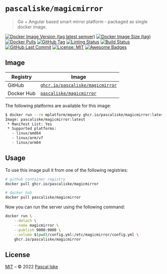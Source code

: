 # `pascaliske/magicmirror`

> Go + Angular based smart mirror platform - packaged as single docker image.

[![Docker Image Version (tag latest semver)](https://img.shields.io/docker/v/pascaliske/magicmirror/latest?style=flat-square)](https://hub.docker.com/r/pascaliske/magicmirror) [![Docker Image Size (tag)](https://img.shields.io/docker/image-size/pascaliske/magicmirror/latest?style=flat-square)](https://hub.docker.com/r/pascaliske/magicmirror) [![Docker Pulls](https://img.shields.io/docker/pulls/pascaliske/magicmirror?style=flat-square)](https://hub.docker.com/r/pascaliske/magicmirror) [![GitHub Tag](https://img.shields.io/github/v/tag/pascaliske/magicmirror?style=flat-square)](https://github.com/pascaliske/magicmirror) [![Linting Status](https://img.shields.io/github/workflow/status/pascaliske/magicmirror/Linting/master?label=linting&style=flat-square)](https://github.com/pascaliske/magicmirror/actions/workflows/linting.yml) [![Build Status](https://img.shields.io/github/workflow/status/pascaliske/magicmirror/Image/master?label=build&style=flat-square)](https://github.com/pascaliske/magicmirror/actions/workflows/image.yml) [![GitHub Last Commit](https://img.shields.io/github/last-commit/pascaliske/magicmirror?style=flat-square)](https://github.com/pascaliske/magicmirror) [![License: MIT](https://img.shields.io/badge/License-MIT-blue.svg?style=flat-square)](https://opensource.org/licenses/MIT) [![Awesome Badges](https://img.shields.io/badge/badges-awesome-green.svg?style=flat-square)](https://github.com/Naereen/badges)

## Image

| Registry   | Image                                                                                                                             |
| ---------- | --------------------------------------------------------------------------------------------------------------------------------- |
| GitHub     | [`ghcr.io/pascaliske/magicmirror`](https://github.com/pascaliske/docker-magicmirror/pkgs/container/magicmirror)                   |
| Docker Hub | [`pascaliske/magicmirror`](https://hub.docker.com/r/pascaliske/magicmirror)                                                       |

The following platforms are available for this image:

```bash
$ docker run --rm mplatform/mquery ghcr.io/pascaliske/magicmirror:latest
Image: pascaliske/magicmirror:latest
 * Manifest List: Yes
 * Supported platforms:
   - linux/amd64
   - linux/arm/v7
   - linux/arm64
```

## Usage

To use this image pull it from one of the following registries:

```bash
# github container registry
docker pull ghcr.io/pascaliske/magicmirror

# docker hub
docker pull pascaliske/magicmirror
```

Now you can run the server using the following command:

```bash
docker run \
    --detach \
    --name magicmirror \
    --publish 9000:9000 \
    --volume $(pwd)/config.yml:/etc/magicmirror/config.yml \
    ghcr.io/pascaliske/magicmirror
```

## License

[MIT](LICENSE.md) – © 2022 [Pascal Iske](https://pascaliske.dev)
